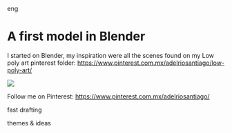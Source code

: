 <permalink>eng</permalink>

# A first model in Blender

I started on Blender, my inspiration were all the scenes found on my Low poly art pinterest folder: https://www.pinterest.com.mx/adelriosantiago/low-poly-art/

![](/articles/a-first-model-in-blender/images/render01.png)

Follow me on Pinterest: https://www.pinterest.com.mx/adelriosantiago/

<hidden>fast drafting</hidden>

<hidden>themes & ideas</hidden>

